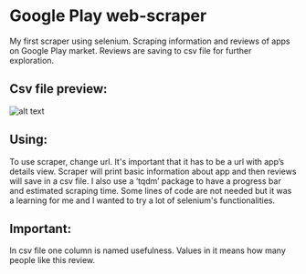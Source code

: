 # **Google Play web-scraper**

My first scraper using selenium. Scraping information and reviews of apps on Google Play market. 
Reviews are saving to csv file for further exploration. 

## Csv file preview:

![alt text](https://github.com/yngalxx/Web_Scraping/blob/master/Csv_file_preview.png)

## Using: 

To use scraper, change url. It's important that it has to be a url with app’s details view. 
Scraper will print basic information about app and then reviews will save in a csv file. 
I also use a ‘tqdm’ package to have a progress bar and estimated scraping time. 
Some lines of code are not needed but it was a learning for me and I wanted to try a lot of selenium's functionalities.

## Important:

In csv file one column is named usefulness. Values in it means how many people like this review.
